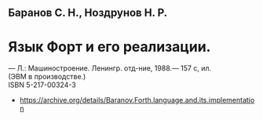 ## Баранов С. Н., Ноздрунов Н. Р.  
# Язык Форт и его реализации.
— Л.: Машиностроение. Ленингр. отд-ние, 1988.— 157 с, ил.  
(ЭВМ в производстве.)  
ISBN 5-217-00324-3

- https://archive.org/details/Baranov.Forth.language.and.its.implementation
